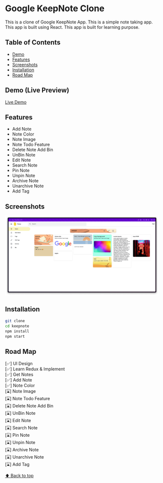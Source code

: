 # Google KeepNote Clone

This is a clone of Google KeepNote App. This is a simple note taking app. This app is built using React. This app is built for learning purpose.

## Table of Contents

- [Demo](#demo)
- [Features](#features)
- [Screenshots](#screenshots)
- [Installation](#installation)
- [Road Map](#road-map)

## Demo (Live Preview)

[Live Demo](https://azateser.github.io/google-keep-clone/dist/index.html)

## Features

- Add Note
- Note Color
- Note Image
- Note Todo Feature
- Delete Note Add Bin
- UnBin Note
- Edit Note
- Search Note
- Pin Note
- Unpin Note
- Archive Note
- Unarchive Note
- Add Tag

## Screenshots

![Screenshot](./readme_assets/ss1.png)

## Installation

```bash
git clone 
cd keepnote
npm install
npm start
```


## Road Map

[✅] UI Design <br />
[✅] Learn Redux & Implement <br />
[✅] Get Notes <br />
[✅] Add Note <br />
[✅] Note Color <br />
[⌛] Note Image <br />
[⌛] Note Todo Feature <br />
[⌛] Delete Note Add Bin <br />
[⌛] UnBin Note <br />
[⌛] Edit Note <br />
[⌛] Search Note <br />
[⌛] Pin Note <br />
[⌛] Unpin Note <br />
[⌛] Archive Note <br />
[⌛] Unarchive Note <br />
[⌛] Add Tag <br />


[⬆ Back to top](#table-of-contents)

